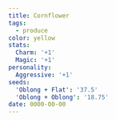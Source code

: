 ```yaml
---
title: Cornflower
tags:
  - produce
color: yellow
stats:
  Charm: '+1'
  Magic: '+1'
personality:
  Aggressive: '+1'
seeds:
  'Oblong + Flat': '37.5'
  'Oblong + Oblong': '18.75'
date: 0000-00-00
---
```

